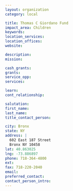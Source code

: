 ```yaml
---
layout: organization
category: local

title: Thomas C Giordano Fund
impact_area: Children
keywords: 
location_services: 
location_offices: 
website: 

description: 
mission: 

cash_grants: 
grants: 
service_opp: 
services: 

learn: 
cont_relationship: 

salutation: 
first_name: 
last_name: 
title_contact_person: 

city: Bronx
state: NY
address: |
  602 East 187 Street  
  Bronx NY 10458
lat: 40.863025
lng: -73.886897
phone: 718-364-4800
ext: 
fax: 718-220-2040
email: 
preferred_contact: 
contact_person_intro: 
---
```

